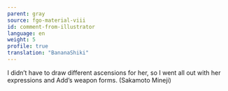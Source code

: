 ```yaml
---
parent: gray
source: fgo-material-viii
id: comment-from-illustrator
language: en
weight: 5
profile: true
translation: "BananaShiki"
---
```


I didn’t have to draw different ascensions for her, so I went all out with her expressions and Add’s weapon forms. (Sakamoto Mineji)
